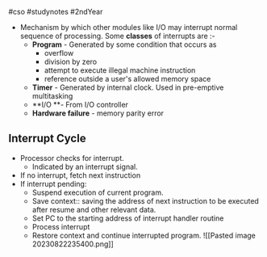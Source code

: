 #cso #studynotes #2ndYear

- Mechanism by which other modules like I/O may interrupt normal sequence of processing. Some **classes** of interrupts are :-
	- **Program** - Generated by some condition that occurs as  
		- overflow
		- division by zero
		- attempt to execute illegal machine instruction
		- reference outside a user's allowed memory space
	- **Timer** - Generated by internal clock. Used in pre-emptive multitasking
	- **I/O **- From I/O controller
	- **Hardware failure** - memory parity error

## Interrupt Cycle

- Processor checks for interrupt.
	- Indicated by an interrupt signal.
- If no interrupt, fetch next instruction
- If interrupt pending:
	- Suspend execution of current program.
	- Save context:: saving the address of next instruction to be executed after resume and other relevant data.
	- Set PC to the starting address of interrupt handler routine
	- Process interrupt
	- Restore context and continue interrupted program.
	![[Pasted image 20230822235400.png]]

